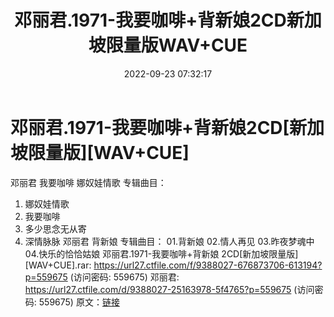 ﻿---
title: 邓丽君.1971-我要咖啡+背新娘2CD新加坡限量版WAV+CUE
date: 2022-09-23 07:32:17
categories: WAV车载音乐、镜像
tags: 华语中文
---
# 邓丽君.1971-我要咖啡+背新娘2CD[新加坡限量版][WAV+CUE]

邓丽君 我要咖啡 娜奴娃情歌
专辑曲目：
01. 娜奴娃情歌
02. 我要咖啡
03. 多少思念无从寄
04. 深情脉脉
邓丽君 背新娘
专辑曲目：
01.背新娘
02.情人再见
03.昨夜梦魂中
04.快乐的恰恰姑娘
邓丽君.1971-我要咖啡+背新娘
2CD[新加坡限量版][WAV+CUE].rar: https://url27.ctfile.com/f/9388027-676873706-613194?p=559675
(访问密码: 559675)
邓丽君: https://url27.ctfile.com/d/9388027-25163978-5f4765?p=559675
(访问密码: 559675)
原文：[链接](https://blog.sina.com.cn/s/blog_1647c7e7601030zjs.html)
